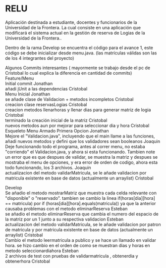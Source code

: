 # RELU
Aplicación destinada a estudiante, docentes y funcionarios de la Universidad de la Frontera. La cual consiste en una aplicación que modificará el sistema actual en la gestión de reserva de Logias de la Universidad de la Frontera..

Dentro de la rama Develop se encuentra el código para el avance 1, este código se debe inicializar desde menu.java. (las matrículas válidas son las de los 4 integrantes del proyecto)


Algunos Commits interesantes ( mayormente se trabajo desde el pc de Cristobal lo cual explica la diferencia en cantidad de commits)  
Feature/Menu  
Initial commit Jonathan  
añadi jUnit a las dependencias Cristobal  
Menu Inicial Jonathan  
se añade clase de Validacion + metodos incompletos Cristobal  
creacion clase reservasLogias Cristobal  
creacion metodos llenarhoras y llenar dias para generar matriz de logia Cristobal  
terminado la creación inicial de la matriz Cristobal  
nuevos metodos aun por mejorar para seleccionar dia y hora Cristobal  
Esqueleto Menu Armado Primera Opcion Jonathan  
Mejore el "Validacion.java", incluyendo que el main llame a las funciones, añadi nuevos metodos y defini que los validadores sean booleanos Joaquin  
Deje funcionando todo el programa, antes al correr menu, no estaba "corriendo" el Validacion.java, y ahora si esta funcionando. Tambien note un error que es que despues de validar, se muestra la matriz y despues se mostraba el menu de opciones, y era error de orden de codigo, ahora esta todo funcionando, los 3 archivos. Joaquin  
actualizacion del metodo validarMatricula, se le añade validacion por matricula existente en base de datos (actualmente un arraylist) Cristobal  

Develop  
Se añadio el metodo mostrarMatriz que muestra cada celda relevante con "disponible" o "reservado". tambien se cambio la linea if(horas[dia][hora] == matricula) por if (horas[dia][hora].equals(matricula)) ya que la anterior causaba problemas con el metodo eliminarReserva Esteban  
se añadio el metodo eliminarReserva que cambia el numero del espacio de la matriz por un 1 junto a su respectiva validacion Esteban  
actualizacion del metodo validarMatricula, se le añade validacion por patron de matricula y por matricula existente en base de datos (actualmente un arraylist) Cristobal  
Cambio el metodo leermatricula a publico y se hace un llamado en validar hora. se hizo cambio en el orden de como se muestran dias y horas en metodo seleccionardiahora Esteban  
2 archivos de test con pruebas de validarmatricula , obtenerdia y obtenerhora Cristobal  

